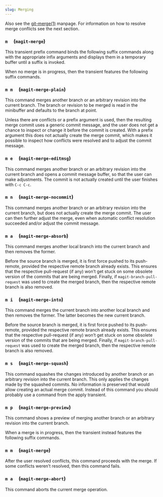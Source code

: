 ```yaml
---
slug: Merging
---
```


Also see the [git-merge(1)](http://git-scm.com/docs/git-merge) manpage. For information on how to resolve merge conflicts see the next section.

### `m`     (`magit-merge`)

This transient prefix command binds the following suffix commands along with the appropriate infix arguments and displays them in a temporary buffer until a suffix is invoked.

When no merge is in progress, then the transient features the following suffix commands.

### `m m`     (`magit-merge-plain`)

This command merges another branch or an arbitrary revision into the current branch. The branch or revision to be merged is read in the minibuffer and defaults to the branch at point.

Unless there are conflicts or a prefix argument is used, then the resulting merge commit uses a generic commit message, and the user does not get a chance to inspect or change it before the commit is created. With a prefix argument this does not actually create the merge commit, which makes it possible to inspect how conflicts were resolved and to adjust the commit message.

### `m e`     (`magit-merge-editmsg`)

This command merges another branch or an arbitrary revision into the current branch and opens a commit message buffer, so that the user can make adjustments. The commit is not actually created until the user finishes with `C-c C-c`.

### `m n`     (`magit-merge-nocommit`)

This command merges another branch or an arbitrary revision into the current branch, but does not actually create the merge commit. The user can then further adjust the merge, even when automatic conflict resolution succeeded and/or adjust the commit message.

### `m a`     (`magit-merge-absorb`)

This command merges another local branch into the current branch and then removes the former.

Before the source branch is merged, it is first force pushed to its push-remote, provided the respective remote branch already exists. This ensures that the respective pull-request (if any) won’t get stuck on some obsolete version of the commits that are being merged. Finally, if `magit-branch-pull-request` was used to create the merged branch, then the respective remote branch is also removed.

### `m i`     (`magit-merge-into`)

This command merges the current branch into another local branch and then removes the former. The latter becomes the new current branch.

Before the source branch is merged, it is first force pushed to its push-remote, provided the respective remote branch already exists. This ensures that the respective pull-request (if any) won’t get stuck on some obsolete version of the commits that are being merged. Finally, if `magit-branch-pull-request` was used to create the merged branch, then the respective remote branch is also removed.

### `m s`     (`magit-merge-squash`)

This command squashes the changes introduced by another branch or an arbitrary revision into the current branch. This only applies the changes made by the squashed commits. No information is preserved that would allow creating an actual merge commit. Instead of this command you should probably use a command from the apply transient.

### `m p`     (`magit-merge-preview`)

This command shows a preview of merging another branch or an arbitrary revision into the current branch.

When a merge is in progress, then the transient instead features the following suffix commands.

### `m m`     (`magit-merge`)

After the user resolved conflicts, this command proceeds with the merge. If some conflicts weren’t resolved, then this command fails.

### `m a`     (`magit-merge-abort`)

This command aborts the current merge operation.
